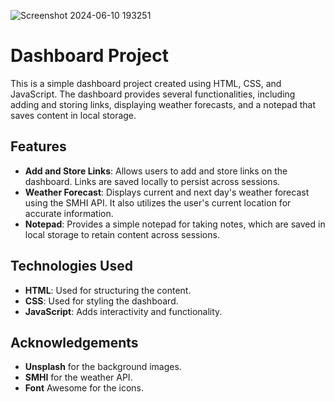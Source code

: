 

![Screenshot 2024-06-10 193251](https://github.com/Kamelen123/Dashboard/assets/145432557/0479067d-8de9-497e-a01d-3bcf1dbb7a7a)

# Dashboard Project

This is a simple dashboard project created using HTML, CSS, and JavaScript. The dashboard provides several functionalities, including adding and storing links, displaying weather forecasts, and a notepad that saves content in local storage.

## Features

- **Add and Store Links**: Allows users to add and store links on the dashboard. Links are saved locally to persist across sessions.
- **Weather Forecast**: Displays current and next day's weather forecast using the SMHI API. It also utilizes the user's current location for accurate information.
- **Notepad**: Provides a simple notepad for taking notes, which are saved in local storage to retain content across sessions.

## Technologies Used

- **HTML**: Used for structuring the content.
- **CSS**: Used for styling the dashboard.
- **JavaScript**: Adds interactivity and functionality.

## Acknowledgements

- **Unsplash** for the background images.
- **SMHI** for the weather API.
- **Font** Awesome for the icons.
